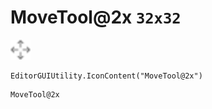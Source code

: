 # MoveTool@2x `32x32`
<img src="/img/MoveTool.png" width=32 height=32>

``` CSharp
EditorGUIUtility.IconContent("MoveTool@2x")
```
```
MoveTool@2x
```
